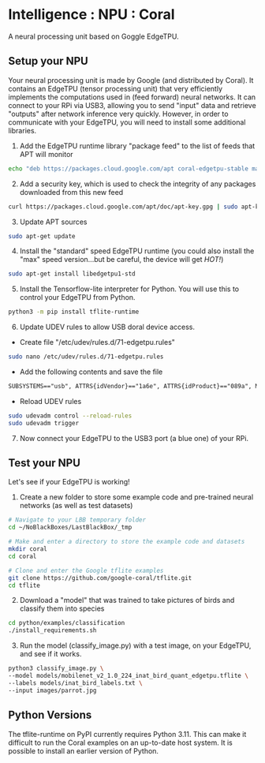 # Intelligence : NPU : Coral
A neural processing unit based on Goggle EdgeTPU.

## Setup your NPU
Your neural processing unit is made by Google (and distributed by Coral). It contains an EdgeTPU (tensor processing unit) that very efficiently implements the computations used in (feed forward) neural networks. It can connect to your RPi via USB3, allowing you to send "input" data and retrieve "outputs" after network inference very quickly. However, in order to communicate with your EdgeTPU, you will need to install some additional libraries.

1. Add the EdgeTPU runtime library "package feed" to the list of feeds that APT will monitor

```bash
echo "deb https://packages.cloud.google.com/apt coral-edgetpu-stable main" | sudo tee /etc/apt/sources.list.d/coral-edgetpu.list
```

2. Add a security key, which is used to check the integrity of any packages downloaded from this new feed

```bash
curl https://packages.cloud.google.com/apt/doc/apt-key.gpg | sudo apt-key add -
```

3. Update APT sources

```bash
sudo apt-get update
```

4. Install the "standard" speed EdgeTPU runtime (you could also install the "max" speed version...but be careful, the device will get *HOT!*)

```bash
sudo apt-get install libedgetpu1-std
```

5. Install the Tensorflow-lite interpreter for Python. You will use this to control your EdgeTPU from Python.

```bash
python3 -m pip install tflite-runtime
```

6. Update UDEV rules to allow USB doral device access.

- Create file "/etc/udev/rules.d/71-edgetpu.rules"

```bash
sudo nano /etc/udev/rules.d/71-edgetpu.rules
```

- Add the following contents and save the file

```txt
SUBSYSTEMS=="usb", ATTRS{idVendor}=="1a6e", ATTRS{idProduct}=="089a", MODE="0664", TAG+="uaccess"
```

- Reload UDEV rules
```bash
sudo udevadm control --reload-rules
sudo udevadm trigger
```

7. Now connect your EdgeTPU to the USB3 port (a blue one) of your RPi.

## Test your NPU

Let's see if your EdgeTPU is working!

1. Create a new folder to store some example code and pre-trained neural networks (as well as test datasets)

```bash
# Navigate to your LBB temporary folder
cd ~/NoBlackBoxes/LastBlackBox/_tmp

# Make and enter a directory to store the example code and datasets
mkdir coral
cd coral

# Clone and enter the Google tflite examples
git clone https://github.com/google-coral/tflite.git
cd tflite
```

2. Download a "model" that was trained to take pictures of birds and classify them into species

```bash
cd python/examples/classification
./install_requirements.sh
```

3. Run the model (classify_image.py) with a test image, on your EdgeTPU, and see if it works.

```bash
python3 classify_image.py \
--model models/mobilenet_v2_1.0_224_inat_bird_quant_edgetpu.tflite \
--labels models/inat_bird_labels.txt \
--input images/parrot.jpg
```

## Python Versions
The tflite-runtime on PyPI currently requires Python 3.11. This can make it difficult to run the Coral examples on an up-to-date host system. It is possible to install an earlier version of Python.